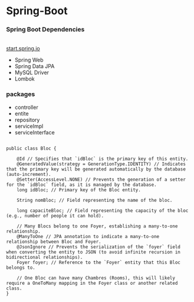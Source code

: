 # Spring-Boot

<h3>  Spring Boot Dependencies </h3>
<br>
<a href="https://start.spring.io/" target="_blank">start.spring.io</a>
<br>
<ul>
  <li> Spring Web </li>
  <li>Spring Data JPA</li>
    <li>MySQL Driver</li>
  <li>Lombok</li>
</ul>

<h3> packages </h3>

<ul>
  <li> controller </li>
  <li> entite </li>
  <li> repository </li>
  <li> serviceImpl </li>
   <li> serviceInterface </li> 
</ul>

````

public class Bloc {
    
    @Id // Specifies that `idBloc` is the primary key of this entity.
    @GeneratedValue(strategy = GenerationType.IDENTITY) // Indicates that the primary key will be generated automatically by the database (auto-increment).
    @Setter(AccessLevel.NONE) // Prevents the generation of a setter for the `idBloc` field, as it is managed by the database.
    long idBloc; // Primary key of the Bloc entity.
    
    String nomBloc; // Field representing the name of the bloc.
    
    long capaciteBloc; // Field representing the capacity of the bloc (e.g., number of people it can hold).

    // Many Blocs belong to one Foyer, establishing a many-to-one relationship.
    @ManyToOne // JPA annotation to indicate a many-to-one relationship between Bloc and Foyer.
    @JsonIgnore // Prevents the serialization of the `foyer` field when converting the entity to JSON (to avoid infinite recursion in bidirectional relationships).
    Foyer foyer; // Reference to the `Foyer` entity that this Bloc belongs to.

    // One Bloc can have many Chambres (Rooms), this will likely require a OneToMany mapping in the Foyer class or another related class.
}
````
